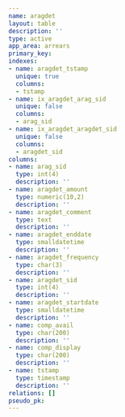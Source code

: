 ```yaml
---
name: aragdet
layout: table
description: ''
type: active
app_area: arrears
primary_key: 
indexes:
- name: aragdet_tstamp
  unique: true
  columns:
  - tstamp
- name: ix_aragdet_arag_sid
  unique: false
  columns:
  - arag_sid
- name: ix_aragdet_aragdet_sid
  unique: false
  columns:
  - aragdet_sid
columns:
- name: arag_sid
  type: int(4)
  description: ''
- name: aragdet_amount
  type: numeric(10,2)
  description: ''
- name: aragdet_comment
  type: text
  description: ''
- name: aragdet_enddate
  type: smalldatetime
  description: ''
- name: aragdet_frequency
  type: char(3)
  description: ''
- name: aragdet_sid
  type: int(4)
  description: ''
- name: aragdet_startdate
  type: smalldatetime
  description: ''
- name: comp_avail
  type: char(200)
  description: ''
- name: comp_display
  type: char(200)
  description: ''
- name: tstamp
  type: timestamp
  description: ''
relations: []
pseudo_pk: 
---
```


